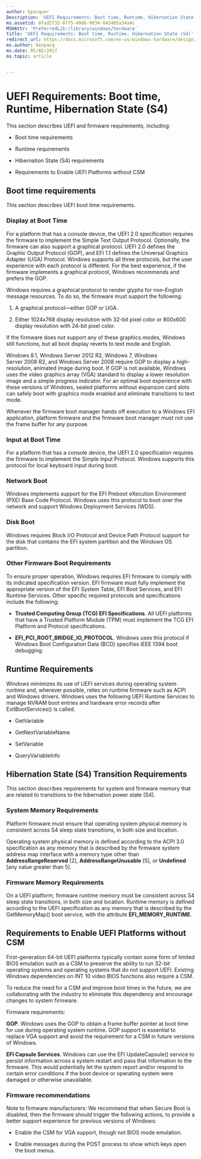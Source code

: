 ```yaml
---
author: kpacquer
Description: 'UEFI Requirements: Boot time, Runtime, Hibernation State (S4)'
ms.assetid: 8fad2f32-6ff5-49db-9d34-041485a34a4c
MSHAttr: 'PreferredLib:/library/windows/hardware'
title: 'UEFI Requirements: Boot time, Runtime, Hibernation State (S4)'
redirect_url: https://docs.microsoft.com/en-us/windows-hardware/design/device-experiences/oem-uefi
ms.author: kenpacq
ms.date: 05/02/2017
ms.topic: article


---
```


# UEFI Requirements: Boot time, Runtime, Hibernation State (S4)


This section describes UEFI and firmware requirements, including:

-   Boot time requirements

-   Runtime requirements

-   Hibernation State (S4) requirements

-   Requirements to Enable UEFI Platforms without CSM

## <span id="Boot_time_requirements"></span><span id="boot_time_requirements"></span><span id="BOOT_TIME_REQUIREMENTS"></span>Boot time requirements


This section describes UEFI boot time requirements.

### <span id="Display_at_Boot_Time"></span><span id="display_at_boot_time"></span><span id="DISPLAY_AT_BOOT_TIME"></span>Display at Boot Time

For a platform that has a console device, the UEFI 2.0 specification requires the firmware to implement the Simple Text Output Protocol. Optionally, the firmware can also support a graphical protocol. UEFI 2.0 defines the Graphic Output Protocol (GOP), and EFI 1.1 defines the Universal Graphics Adapter (UGA) Protocol. Windows supports all three protocols, but the user experience with each protocol is different. For the best experience, if the firmware implements a graphical protocol, Windows recommends and prefers the GOP.

Windows requires a graphical protocol to render glyphs for non-English message resources. To do so, the firmware must support the following:

1.  A graphical protocol—either GOP or UGA.

2.  Either 1024x768 display resolution with 32-bit pixel color or 800x600 display resolution with 24-bit pixel color.

If the firmware does not support any of these graphics modes, Windows still functions, but all boot display reverts to text mode and English.

Windows 8.1, Windows Server 2012 R2, Windows 7, Windows Server 2008 R2, and Windows Server 2008 require GOP to display a high-resolution, animated image during boot. If GOP is not available, Windows uses the video graphics array (VGA) standard to display a lower resolution image and a simple progress indicator. For an optimal boot experience with these versions of Windows, sealed platforms without expansion card slots can safely boot with graphics mode enabled and eliminate transitions to text mode.

Whenever the firmware boot manager hands off execution to a Windows EFI application, platform firmware and the firmware boot manager must not use the frame buffer for any purpose.

### <span id="Input_at_Boot_Time"></span><span id="input_at_boot_time"></span><span id="INPUT_AT_BOOT_TIME"></span>Input at Boot Time

For a platform that has a console device, the UEFI 2.0 specification requires the firmware to implement the Simple Input Protocol. Windows supports this protocol for local keyboard input during boot.

### <span id="Network_Boot"></span><span id="network_boot"></span><span id="NETWORK_BOOT"></span>Network Boot

Windows implements support for the EFI Preboot eXecution Environment (PXE) Base Code Protocol. Windows uses this protocol to boot over the network and support Windows Deployment Services (WDS).

### <span id="Disk_Boot"></span><span id="disk_boot"></span><span id="DISK_BOOT"></span>Disk Boot

Windows requires Block I/O Protocol and Device Path Protocol support for the disk that contains the EFI system partition and the Windows OS partition.

### <span id="Other_Firmware_Boot_Requirements"></span><span id="other_firmware_boot_requirements"></span><span id="OTHER_FIRMWARE_BOOT_REQUIREMENTS"></span>Other Firmware Boot Requirements

To ensure proper operation, Windows requires EFI firmware to comply with its indicated specification version. EFI firmware must fully implement the appropriate version of the EFI System Table, EFI Boot Services, and EFI Runtime Services. Other specific required protocols and specifications include the following:

-   **Trusted Computing Group (TCG) EFI Specifications**. All UEFI platforms that have a Trusted Platform Module (TPM) must implement the TCG EFI Platform and Protocol specifications.

-   **EFI\_PCI\_ROOT\_BRIDGE\_IO\_PROTOCOL**. Windows uses this protocol if Windows Boot Configuration Data (BCD) specifies IEEE 1394 boot debugging.

## <span id="Runtime_Requirements"></span><span id="runtime_requirements"></span><span id="RUNTIME_REQUIREMENTS"></span>Runtime Requirements


Windows minimizes its use of UEFI services during operating system runtime and, wherever possible, relies on runtime firmware such as ACPI and Windows drivers. Windows uses the following UEFI Runtime Services to manage NVRAM boot entries and hardware error records after ExitBootServices() is called.

-   GetVariable

-   GetNextVariableName

-   SetVariable

-   QueryVariableInfo

## <span id="Hibernation_State__S4__Transition_Requirements"></span><span id="hibernation_state__s4__transition_requirements"></span><span id="HIBERNATION_STATE__S4__TRANSITION_REQUIREMENTS"></span>Hibernation State (S4) Transition Requirements


This section describes requirements for system and firmware memory that are related to transitions to the hibernation power state (S4).

### <span id="System_Memory_Requirements"></span><span id="system_memory_requirements"></span><span id="SYSTEM_MEMORY_REQUIREMENTS"></span>System Memory Requirements

Platform firmware must ensure that operating system physical memory is consistent across S4 sleep state transitions, in both size and location.

Operating system physical memory is defined according to the ACPI 3.0 specification as any memory that is described by the firmware system address map interface with a memory type other than **AddressRangeReserved** \[2\], **AddressRangeUnusable** \[5\], or **Undefined** \[any value greater than 5\].

### <span id="Firmware_Memory_Requirements"></span><span id="firmware_memory_requirements"></span><span id="FIRMWARE_MEMORY_REQUIREMENTS"></span>Firmware Memory Requirements

On a UEFI platform, firmware runtime memory must be consistent across S4 sleep state transitions, in both size and location. Runtime memory is defined according to the UEFI specification as any memory that is described by the GetMemoryMap() boot service, with the attribute **EFI\_MEMORY\_RUNTIME**.

## <span id="Requirements_to_Enable_UEFI_Platforms_without_CSM"></span><span id="requirements_to_enable_uefi_platforms_without_csm"></span><span id="REQUIREMENTS_TO_ENABLE_UEFI_PLATFORMS_WITHOUT_CSM"></span>Requirements to Enable UEFI Platforms without CSM


First-generation 64-bit UEFI platforms typically contain some form of limited BIOS emulation such as a CSM to preserve the ability to run 32-bit operating systems and operating systems that do not support UEFI. Existing Windows dependencies on INT 10 video BIOS functions also require a CSM.

To reduce the need for a CSM and improve boot times in the future, we are collaborating with the industry to eliminate this dependency and encourage changes to system firmware.

Firmware requirements:

**GOP**. Windows uses the GOP to obtain a frame buffer pointer at boot time for use during operating system runtime. GOP support is essential to replace VGA support and avoid the requirement for a CSM in future versions of Windows.

**EFI Capsule Services**. Windows can use the EFI UpdateCapsule() service to persist information across a system restart and pass that information to the firmware. This would potentially let the system report and/or respond to certain error conditions if the boot device or operating system were damaged or otherwise unavailable.

### <span id="Firmware_recommendations"></span><span id="firmware_recommendations"></span><span id="FIRMWARE_RECOMMENDATIONS"></span>Firmware recommendations

Note to firmware manufacturers: We recommend that when Secure Boot is disabled, then the firmware should trigger the following actions, to provide a better support experience for previous versions of Windows:

-   Enable the CSM for VGA support, though not BIOS mode emulation.

-   Enable messages during the POST process to show which keys open the boot menus.

 

 





